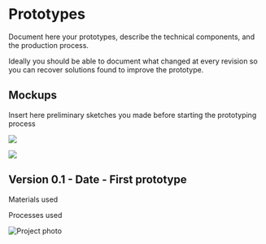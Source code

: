 # Prototypes

Document here your prototypes, describe the technical components, and the production process.

Ideally you should be able to document what changed at every revision so you can recover solutions found to improve the
prototype.

## Mockups

Insert here preliminary sketches you made before starting the prototyping process

![](http://placehold.it/300x300)

![](http://placehold.it/300x300)


## Version 0.1 - Date - First prototype

Materials used

Processes used

![Project photo](http://placehold.it/800x500)